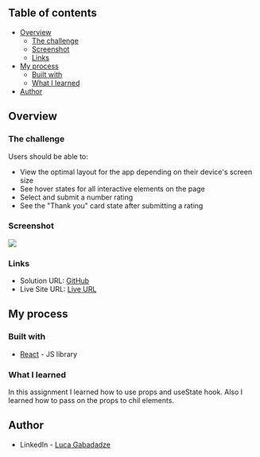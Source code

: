 ## Table of contents

- [Overview](#overview)
  - [The challenge](#the-challenge)
  - [Screenshot](#screenshot)
  - [Links](#links)
- [My process](#my-process)
  - [Built with](#built-with)
  - [What I learned](#what-i-learned)
- [Author](#author)


## Overview

### The challenge

Users should be able to:

- View the optimal layout for the app depending on their device's screen size
- See hover states for all interactive elements on the page
- Select and submit a number rating
- See the "Thank you" card state after submitting a rating

### Screenshot

![](././images/screenshot.png)


### Links

- Solution URL: [GitHub](https://github.com/gabadadzeluca/interactive-rating-component)
- Live Site URL: [Live URL](https://gabadadzeluca.github.io/interactive-rating-component/)

## My process

### Built with

- [React](https://reactjs.org/) - JS library

### What I learned

In this assignment I learned how to use props and useState hook. Also I learned how to pass on the props to chil elements.

## Author

- LinkedIn - [Luca Gabadadze](https://www.linkedin.com/in/luca-gabadadze-6068b324a/)

